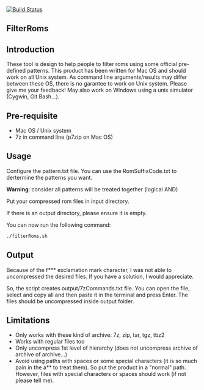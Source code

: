 [![Build Status](https://travis-ci.org/benjdum59/filterRoms.svg?branch=master)](https://travis-ci.org/benjdum59/filterRoms)

## FilterRoms ##

Introduction
-------
These tool is design to help people to filter roms using some official pre-defined patterns. This product has been written for Mac OS and should work on all Unix system. As command line arguments/results may differ between these OS, there is no garantee  to work on Unix system. Please give me your feedback! May also work on Windows using a unix simulator (Cygwin, Git Bash...).

Pre-requisite
-------

- Mac OS / Unix system
- 7z in command line (p7zip on Mac OS)

Usage
-----
Configure the pattern.txt file. You can use the RomSuffixCode.txt to dertermine the patterns you want.

**Warning**: consider all patterns will be treated together (logical AND)

Put your compressed rom files in input directory.

If there is an output directory, please ensure it is empty.

You can now run the following command:

```bash
./filterRoms.sh
```

Output
------
Because of the f*** exclamation mark character, I was not able to uncompressed the desired files. If you have a solution, I would appreciate.

So, the script creates output/7zCommands.txt file. You can open the file, select and copy all and then paste it in the terminal and press Enter. The files should be uncompressed inside output folder.

Limitations
-----------

- Only works with these kind of archive: 7z, zip, tar, tgz, tbz2
- Works with regular files too
- Only uncompress 1st level of hierarchy (does not uncompress archive of archive of archive...)
- Avoid using paths with spaces or some special characters (it is so much pain in the a** to treat them). So put the product in a "normal" path. However, files with special characters or spaces should work (if not please tell me).
